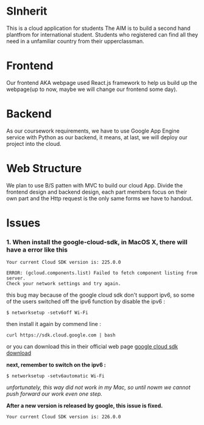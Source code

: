 # SInherit
This is a cloud application for students
The AIM is to build a second hand plantfrom for international student.
Students who registered can find all they need in a unfamiliar country from their upperclassman.

# Frontend
Our frontend AKA webpage used React.js framework to help us build up the webpage(up to now, maybe we will change our frontend some day).

# Backend
As our coursework requirements, we have to use Google App Engine service with Python as our backend, it means, at last, we will deploy our project into the cloud.

# Web Structure
We plan to use B/S patten with MVC to build our cloud App. Divide the frontend design and backend design, each part members focus on their own part and
the Http request is the only same forms we have to handout.
 
# Issues
### 1.  When install the google-cloud-sdk, in MacOS X, there will have a error like this
```
Your current Cloud SDK version is: 225.0.0

ERROR: (gcloud.components.list) Failed to fetch component listing from server. 
Check your network settings and try again.
```

this bug may because of the google cloud sdk don't support ipv6, so some of the users switched off the
ipv6 function by disable the ipv6 :

```commandline
$ networksetup -setv6off Wi-Fi
```

then install it again by commend line :

```commandline
curl https://sdk.cloud.google.com | bash
```
or you can download this in their official web page [google cloud sdk download](https://cloud.google.com/sdk/?hl=zh_CN&_ga=2.68603153.-1042932690.1521454738&_gac=1.157629000.1542930078.Cj0KCQiAxNnfBRDwARIsAJlH29CBv56YRJ7jb8mtSE3V43UAnRJzJhPOgyjjnQ5Jx4JXLoy6E1dM4XoaAnBmEALw_wcB) 

__next, remember to switch on the ipv6 :__

```commandline
$ networksetup -setv6automatic Wi-Fi
``` 

*unfortunately, this way did not work in my Mac, so until nowm we cannot push forward our work even one step.*

__After a new version is released by google, this issue is fixed.__

```commandline
Your current Cloud SDK version is: 226.0.0
```